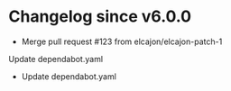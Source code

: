 # Changelog since v6.0.0
- Merge pull request #123 from elcajon/elcajon-patch-1

Update dependabot.yaml 
- Update dependabot.yaml 
